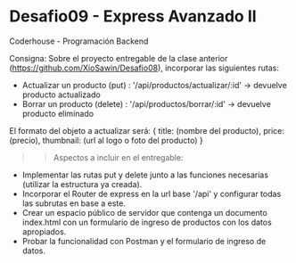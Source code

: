 # Desafio09 - Express Avanzado II
Coderhouse - Programación Backend

Consigna:  Sobre el proyecto entregable de la clase anterior (https://github.com/XioSawin/Desafio08), incorporar las siguientes rutas:
- Actualizar un producto (put) : '/api/productos/actualizar/:id' -> devuelve producto actualizado
- Borrar un producto (delete) : '/api/productos/borrar/:id' -> devuelve producto eliminado

El formato del objeto a actualizar será: 
{
    title: (nombre del producto),
    price: (precio),
    thumbnail: (url al logo o foto del producto)
}

>>  Aspectos a incluir en el entregable:
- Implementar las rutas put y delete junto a las funciones necesarias (utilizar la estructura ya creada).
- Incorporar el Router de express en la url base '/api' y configurar todas las subrutas en base a este.
- Crear un espacio público de servidor que contenga un documento index.html con un formulario de ingreso de productos con los datos apropiados.
- Probar la funcionalidad con Postman y el formulario de ingreso de datos.


